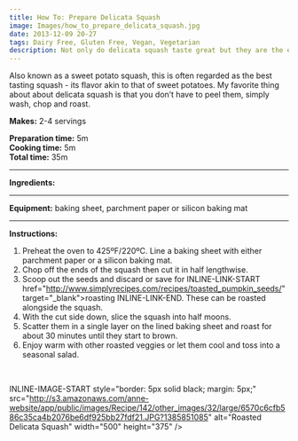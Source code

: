 ```yaml
---
title: How To: Prepare Delicata Squash
image: Images/how_to_prepare_delicata_squash.jpg
date: 2013-12-09 20-27
tags: Dairy Free, Gluten Free, Vegan, Vegetarian
description: Not only do delicata squash taste great but they are the easiest winter squash to prepare.
---
```

Also known as a sweet potato squash, this is often regarded as the best tasting squash - its flavor akin to that of sweet potatoes. My favorite thing about about delicata squash is that you don’t have to peel them, simply wash, chop and roast.

**Makes:** 2-4 servings

**Preparation time:** 5m  
**Cooking time:** 5m  
**Total time:** 35m

---

**Ingredients:**



---

**Equipment:** baking sheet, parchment paper or silicon baking mat

---

**Instructions:**

1. Preheat the oven to 425ºF/220ºC. Line a baking sheet with either parchment paper or a silicon baking mat.
1. Chop off the ends of the squash then cut it in half lengthwise. 
1. Scoop out the seeds and discard or save for INLINE-LINK-START href="http://www.simplyrecipes.com/recipes/toasted_pumpkin_seeds/" target="_blank">roasting INLINE-LINK-END. These can be roasted alongside the squash. 
1. With the cut side down, slice the squash into half moons.
1. Scatter them in a single layer on the lined baking sheet and roast for about 30 minutes until they start to brown. 
1. Enjoy warm with other roasted veggies or let them cool and toss into a seasonal salad.


 

INLINE-IMAGE-START style="border: 5px solid black; margin: 5px;" src="http://s3.amazonaws.com/anne-website/app/public/images/Recipe/142/other_images/32/large/6570c6cfb586c35ca4b2076be6df925bb27fdf21.JPG?1385851085" alt="Roasted Delicata Squash" width="500" height="375" />
